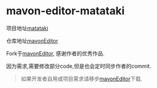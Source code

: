 # mavon-editor-matataki

项目地址[matataki](https://matataki.io/)

仓库地址[mavonEditor](https://github.com/xiaotiandada/mavonEditor)

Fork于[mavonEditor](https://github.com/hinesboy/mavonEditor), 感谢作者的优秀作品.

因为需求,需要修改部分code,但是也会定时同步作者的commit.
> 如果开发者自用或项目需求请移步[mavonEditor](https://github.com/hinesboy/mavonEditor)下载.